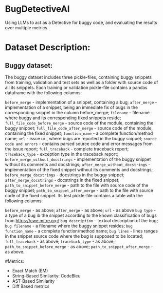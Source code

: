 # BugDetectiveAI
Using LLMs to act as a Detective for buggy code, and evaluating the results over multiple metrics.

# Dataset Description:
## Buggy dataset:
The buggy dataset includes three pickle-files, containing buggy snippets from training, validation and test sets as well as a folder with source code of all its snippets. Each training or validation pickle-file contains a pandas dataframe with the following columns:

`before_merge` - implementation of a snippet, containing a bug;
`after_merge` - implementation of a snippet, being an immediate fix of bugs in the corresponding snippet in the column before_merge;
`filename` - filename where buggy and its corresponding fixed snippets reside;
`full_file_code_before_merge` - source code of the module, containing the buggy snippet;
`full_file_code_after_merge` - source code of the module, containing the fixed snippet;
`function_name` - a complete function/method name;
`url` - issue url, where bugs are reported in the buggy snippet;
`source code and errors` - contains parsed source code and error messages from the issue report;
`full_traceback` - complete traceback report;
`traceback_type` - exception type in the traceback report;
`before_merge_without_docstrings` - implementation of the buggy snippet without its comments and docstrings;
`after_merge_without_docstrings` - implementation of the fixed snippet without its comments and docstrings;
`before_merge_docstrings` - docstrings in the buggy snippet;
`after_merge_docstrings` - docstrings in the fixed snippet;
`path_to_snippet_before_merge` - path to the file with source code of the buggy snippet;
`path_to_snippet_after_merge` - path to the file with source code of the fixed snippet.
Its test pickle-file contains a table with the following columns:

`before_merge` - as above;
`after_merge` - as above;
`url` - as above
`bug type` - a type of a bug ib the snippet according to the known classification of bugs from https://cwe.mitre.org/
`bug description` - textual description of the bug;
`bug filename` - a filename where the buggy snippet resides;
`bug function_name` - a complete function/method name;
`bug lines` - lines ranges in the snippet source code where the bug is supposed to be located;
`full_traceback` - as above;
`traceback_type` - as above;
`path_to_snippet_before_merge` - as above;
`path_to_snippet_after_merge` - as above.


#Metrics:
- Exact Match (EM)
- String-Based Similarity: CodeBleu
- AST-Based Similarity
- Diff Based metrics
